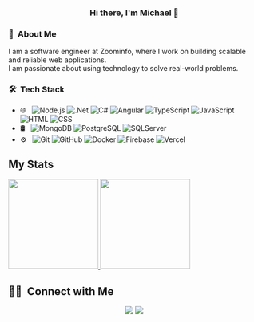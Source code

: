 
<h3 align="center">
Hi there, I'm Michael 👋
</h3>

### 🚀 &nbsp;About Me 

I am a software engineer at Zoominfo, where I work on building scalable and reliable web applications.</br>
I am passionate about using technology to solve real-world problems.

### 🛠 &nbsp;Tech Stack

- 🌐 &nbsp;
  ![Node.js](https://img.shields.io/badge/-Node.js-333333?style=flat&logo=node.js)
  ![.Net](https://img.shields.io/badge/-Dotnet-333333?style=flat&logo=dotnet)
  ![C#](https://img.shields.io/badge/-Csharp-333333?style=flat&logo=csharp)
  ![Angular](https://img.shields.io/badge/-Angular-333333?style=flat&logo=angular)
  ![TypeScript](https://img.shields.io/badge/-Typescript-333333?style=flat&logo=typescript)
  ![JavaScript](https://img.shields.io/badge/-JavaScript-333333?style=flat&logo=javascript)
  ![HTML](https://img.shields.io/badge/-HTML-333333?style=flat&logo=HTML5)
  ![CSS](https://img.shields.io/badge/-CSS-333333?style=flat&logo=CSS3&logoColor=1572B6)
- 🛢 &nbsp;
  ![MongoDB](https://img.shields.io/badge/-MongoDB-333333?style=flat&logo=mongodb)
  ![PostgreSQL](https://img.shields.io/badge/-PostgreSQL-333333?style=flat&logo=postgresql)
  ![SQLServer](https://img.shields.io/badge/-SqlServer-333333?style=flat&logo=microsoft-sql-server)
- ⚙️ &nbsp;
  ![Git](https://img.shields.io/badge/-Git-333333?style=flat&logo=git)
  ![GitHub](https://img.shields.io/badge/-GitHub-333333?style=flat&logo=github)
  ![Docker](https://img.shields.io/badge/-Docker-333333?style=flat&logo=docker)
  ![Firebase](https://img.shields.io/badge/-Firebase-333333?style=flat&logo=firebase)
  ![Vercel](https://img.shields.io/badge/-Vercel-333333?style=flat&logo=vercel)


## My Stats
<p>
<a href="https://github.com/MichaelTolchinsky">
  <img height="180em" src="https://github-readme-stats.vercel.app/api?username=MichaelTolchinsky&show_icons=true&theme=react" />
  <img height="180em" src="https://github-readme-stats-eight-theta.vercel.app/api/top-langs/?username=MichaelTolchinsky&theme=react&layout=compact&langs_count=8&hide=scss,cmake,vue" />
</a>
</p>

##  🤝🏻 &nbsp;Connect with Me

<p align="center">
<a href="https://www.linkedin.com/in/michaeltol" target="_blank"><img src="https://img.shields.io/badge/-Michael%20Tolchinsky-0077B5?style=flat-square&logo=Linkedin&logoColor=white"/></a>
<a href="mailto:mishatolchinski@gamil.com" target="_blank"><img src="https://img.shields.io/badge/-mishatolchinski@gamil.com-D14836?style=flat-square&logo=Gmail&logoColor=white"/></a>
</p>
